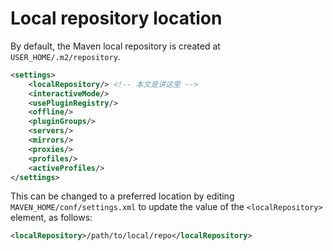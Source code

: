 # Local repository location

By default, the Maven local repository is created at `USER_HOME/.m2/repository`. 

```xml
<settings>
    <localRepository/> <!-- 本文是讲这里 -->
    <interactiveMode/>
    <usePluginRegistry/>
    <offline/>
    <pluginGroups/>
    <servers/>
    <mirrors/>
    <proxies/>
    <profiles/>
    <activeProfiles/>
</settings>
```

This can be changed to a preferred location by editing `MAVEN_HOME/conf/settings.xml` to update the value of the `<localRepository>` element, as follows:

```xml
<localRepository>/path/to/local/repo</localRepository>
```

